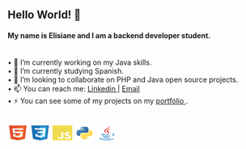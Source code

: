 ### <h2><b>Hello World! 👋 </b></h2>

<h4>My name is Elisiane and I am a backend developer student. </h4>
<br/>
• 🔭 I’m currently working on my Java skills. <br/>
• 🌱 I’m currently studying Spanish.<br/>
• 👯 I’m looking to collaborate on PHP and Java open source projects.<br/>
• 📫 You can reach me: <a href="https://www.linkedin.com/in/elisiane-moura-80a9031a1/">Linkedin </a> | <a href="mailto:lihmooura@gmail.com"> Email </a><br/>
• ⚡ You can see some of my projects on my <a href="https://elisianemoura.com/" target="_blank"> portfólio </a>. 
<br/>
<br/>
 <div>
   <div style="display: inline_block"><br>
     <img align="center" alt="HTML" height="30" width="40" src="https://raw.githubusercontent.com/devicons/devicon/master/icons/html5/html5-original.svg">
  <img align="center" alt="CSS" height="30" width="40" src="https://raw.githubusercontent.com/devicons/devicon/master/icons/css3/css3-original.svg">
   <img align="center" alt="JS" height="30" width="40" src="https://raw.githubusercontent.com/devicons/devicon/master/icons/javascript/javascript-plain.svg">
    <img align="center" alt="PYTHON" height="30" width="40" src="https://raw.githubusercontent.com/devicons/devicon/master/icons/python/python-original.svg">
    <img align="center" alt="JAVA" height="30" width="40" src="https://raw.githubusercontent.com/devicons/devicon/master/icons/java/java-original.svg">    
</div>
<br> 

